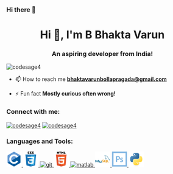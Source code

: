 ### Hi there 👋


<!--**CodeSage4/CodeSage4** is a ✨ _special_ ✨ repository because its `README.md` (this file) appears on your GitHub profile.-->

<h1 align="center">Hi 👋, I'm B Bhakta Varun</h1>
<h3 align="center">An aspiring developer from India!</h3>

<p align="left"> <img src="https://komarev.com/ghpvc/?username=codesage4&label=Profile%20views&color=0e75b6&style=flat" alt="codesage4" /> </p>

- 📫 How to reach me **bhaktavarunbollapragada@gmail.com**

- ⚡ Fun fact **Mostly curious often wrong!**

<h3 align="left">Connect with me:</h3>
<p align="left">
<a href="https://www.codechef.com/users/codesage4" target="blank"><img align="center" src="https://cdn.jsdelivr.net/npm/simple-icons@3.1.0/icons/codechef.svg" alt="codesage4" height="30" width="40" /></a>
<a href="https://https://www.linkedin.com/in/bhakta-varun-b-954729232/" target="blank"><img align="center" src="https://upload.wikimedia.org/wikipedia/commons/thumb/f/f8/LinkedIn_icon_circle.svg/800px-LinkedIn_icon_circle.svg.png" alt="codesage4" height="40" width="40" /></a>
</p>

<h3 align="left">Languages and Tools:</h3>
<p align="left">
  <a href="https://www.cprogramming.com/" target="_blank" rel="noreferrer"> <img src="https://raw.githubusercontent.com/devicons/devicon/master/icons/c/c-original.svg" alt="c" width="40" height="40"/> 
  </a>
  <a href="https://www.w3schools.com/css/" target="_blank" rel="noreferrer"> <img src="https://raw.githubusercontent.com/devicons/devicon/master/icons/css3/css3-original-wordmark.svg" alt="css3" width="40" height="40"/> </a>
  <a>  </a>
  <a href="https://git-scm.com/" target="_blank" rel="noreferrer"> <img src="https://www.vectorlogo.zone/logos/git-scm/git-scm-icon.svg" alt="git" width="40" height="40"/> </a>
  <a>  </a>
  <a href="https://www.w3.org/html/" target="_blank" rel="noreferrer"> <img src="https://raw.githubusercontent.com/devicons/devicon/master/icons/html5/html5-original-wordmark.svg" alt="html5" width="40" height="40"/> </a> <a href="https://www.mathworks.com/" target="_blank" rel="noreferrer"> <img src="https://upload.wikimedia.org/wikipedia/commons/2/21/Matlab_Logo.png" alt="matlab" width="40" height="40"/> </a>
  <a>  </a>
  <a href="https://www.mysql.com/" target="_blank" rel="noreferrer"> <img src="https://raw.githubusercontent.com/devicons/devicon/master/icons/mysql/mysql-original-wordmark.svg" alt="mysql" width="40" height="40"/> </a>
  <a>  </a>
  <a href="https://www.photoshop.com/en" target="_blank" rel="noreferrer"> <img src="https://raw.githubusercontent.com/devicons/devicon/master/icons/photoshop/photoshop-line.svg" alt="photoshop" width="40" height="40"/> </a>
  <a>  </a>
  <a href="https://www.python.org" target="_blank" rel="noreferrer"> <img src="https://raw.githubusercontent.com/devicons/devicon/master/icons/python/python-original.svg" alt="python" width="40" height="40"/> </a> </p>

